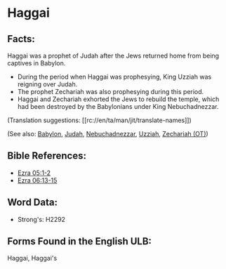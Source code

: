# Haggai

## Facts:

Haggai was a prophet of Judah after the Jews returned home from being captives in Babylon.

* During the period when Haggai was prophesying, King Uzziah was reigning over Judah.
* The prophet Zechariah was also prophesying during this period.
* Haggai and Zechariah exhorted the Jews to rebuild the temple, which had been destroyed by the Babylonians under King Nebuchadnezzar.

(Translation suggestions: [[rc://en/ta/man/jit/translate-names]])

(See also: [Babylon](../names/babylon.md), [Judah](../names/kingdomofjudah.md), [Nebuchadnezzar](../names/nebuchadnezzar.md), [Uzziah](../names/uzziah.md), [Zechariah (OT)](../names/zechariahot.md))

## Bible References:

* [Ezra 05:1-2](rc://en/tn/help/ezr/05/01)
* [Ezra 06:13-15](rc://en/tn/help/ezr/06/13)

## Word Data:

* Strong's: H2292

## Forms Found in the English ULB:

Haggai, Haggai's
